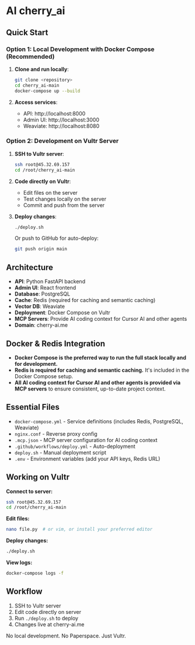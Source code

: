 # AI cherry_ai

## Quick Start

### Option 1: Local Development with Docker Compose (Recommended)

1. **Clone and run locally**:
   ```bash
   git clone <repository>
   cd cherry_ai-main
   docker-compose up --build
   ```

2. **Access services**:
   - API: http://localhost:8000
   - Admin UI: http://localhost:3000
   - Weaviate: http://localhost:8080

### Option 2: Development on Vultr Server

1. **SSH to Vultr server**:
   ```bash
   ssh root@45.32.69.157
   cd /root/cherry_ai-main
   ```

2. **Code directly on Vultr**:
   - Edit files on the server
   - Test changes locally on the server
   - Commit and push from the server

3. **Deploy changes**:
   ```bash
   ./deploy.sh
   ```
   Or push to GitHub for auto-deploy:
   ```bash
   git push origin main
   ```

## Architecture

- **API**: Python FastAPI backend
- **Admin UI**: React frontend
- **Database**: PostgreSQL
- **Cache**: Redis (required for caching and semantic caching)
- **Vector DB**: Weaviate
- **Deployment**: Docker Compose on Vultr
- **MCP Servers**: Provide AI coding context for Cursor AI and other agents
- **Domain**: cherry-ai.me

## Docker & Redis Integration

- **Docker Compose is the preferred way to run the full stack locally and for development.**
- **Redis is required for caching and semantic caching.** It's included in the Docker Compose setup.
- **All AI coding context for Cursor AI and other agents is provided via MCP servers** to ensure consistent, up-to-date project context.

## Essential Files

- `docker-compose.yml` - Service definitions (includes Redis, PostgreSQL, Weaviate)
- `nginx.conf` - Reverse proxy config
- `.mcp.json` - MCP server configuration for AI coding context
- `.github/workflows/deploy.yml` - Auto-deployment
- `deploy.sh` - Manual deployment script
- `.env` - Environment variables (add your API keys, Redis URL)

## Working on Vultr

**Connect to server:**
```bash
ssh root@45.32.69.157
cd /root/cherry_ai-main
```

**Edit files:**
```bash
nano file.py  # or vim, or install your preferred editor
```

**Deploy changes:**
```bash
./deploy.sh
```

**View logs:**
```bash
docker-compose logs -f
```

## Workflow

1. SSH to Vultr server
2. Edit code directly on server
3. Run `./deploy.sh` to deploy
4. Changes live at cherry-ai.me

No local development. No Paperspace. Just Vultr.

